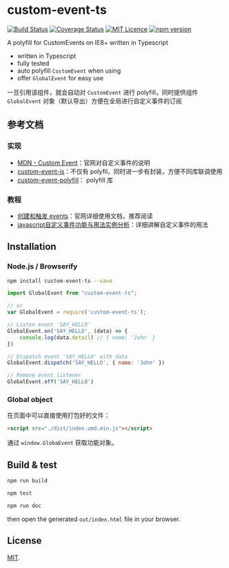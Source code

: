 # custom-event-ts

[![Build Status](https://travis-ci.org/boycgit/custom-event-ts.svg?branch=master)](https://travis-ci.org/boycgit/custom-event-ts) [![Coverage Status](https://coveralls.io/repos/github/boycgit/custom-event-ts/badge.svg?branch=master)](https://coveralls.io/github/boycgit/custom-event-ts?branch=master) [![MIT Licence](https://badges.frapsoft.com/os/mit/mit.svg?v=103)](https://opensource.org/licenses/mit-license.php) [![npm version](https://badge.fury.io/js/custom-event-ts.svg)](https://badge.fury.io/js/custom-event-ts)

A polyfill for CustomEvents on IE8+ written in Typescript

 - written in Typescript
 - fully tested
 - auto polyfill `CustomEvent` when using
 - offer `GlobalEvent` for easy use

一旦引用该组件，就会自动对 `CustomEvent` 进行 polyfill，同时提供组件 `GlobalEvent` 对象（默认导出）方便在全局进行自定义事件的订阅


## 参考文档
### 实现
 - [MDN - Custom Event](https://developer.mozilla.org/en-US/docs/Web/API/CustomEvent/CustomEvent)：官网对自定义事件的说明
 - [custom-event-js](https://github.com/shystruk/custom-event-js)：不仅有 polyfil，同时进一步有封装，方便不同库联调使用
 - [custom-event-polyfill](https://github.com/kumarharsh/custom-event-polyfill/blob/master/polyfill.js)： polyfill 库

### 教程
 - [创建和触发 events](https://developer.mozilla.org/zh-CN/docs/Web/Guide/Events/Creating_and_triggering_events)：官网详细使用文档，推荐阅读
 - [javascript自定义事件功能与用法实例分析](https://juejin.im/entry/5ad070b56fb9a028db591d49)：详细讲解自定义事件的用法



## Installation

### Node.js / Browserify

```bash
npm install custom-event-ts --save
```

```javascript
import GlobalEvent from "custom-event-ts";

// or
var GlobalEvent = require('custom-event-ts');

// Listen event 'SAY_HELLO'
GlobalEvent.on('SAY_HELLO', (data) => {
    console.log(data.detail) // { name: 'John' }
})

// Dispatch event 'SAY_HELLO' with data
GlobalEvent.dispatch('SAY_HELLO', { name: 'John' })

// Remove event listener
GlobalEvent.off('SAY_HELLO')

```

### Global object

在页面中可以直接使用打包好的文件：

```html
<script src="./dist/index.umd.min.js"></script>

```

通过 `window.GlobaEvent` 获取功能对象。


## Build & test

```bash
npm run build
```

```bash
npm test
```

```bash
npm run doc
```

then open the generated `out/index.html` file in your browser.

## License

[MIT](LICENSE).
